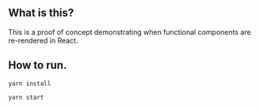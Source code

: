 ## What is this?
This is a proof of concept demonstrating when functional components are re-rendered in React.

## How to run.
`yarn install`

`yarn start`